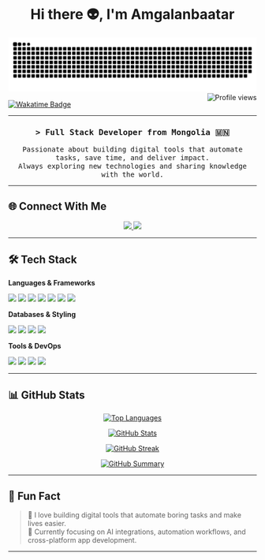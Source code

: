 <h1 align="center">Hi there 👽, I'm Amgalanbaatar</h1>

<div align="center">
  <img src="https://raw.githubusercontent.com/Platane/snk/output/github-contribution-grid-snake.svg" alt="Contribution Snake" />
</div>

<a href="https://komarev.com/ghpvc/?username=Amgalanbaatar888">
  <img align="right" src="https://komarev.com/ghpvc/?username=Amgalanbaatar888&label=Profile Views&color=0e75b6&style=flat" alt="Profile views" />
</a>

[![Wakatime Badge](https://wakatime.com/badge/user/eebb3dd8-d9b2-40de-9b88-6fd6cac99dbc.svg)](https://wakatime.com/@eebb3dd8-d9b2-40de-9b88-6fd6cac99dbc)

---

<h3 align="center">
  <samp>
    &gt; Full Stack Developer from <b>Mongolia 🇲🇳</b>
  </samp>
</h3>

<p align="center">
  <samp>
    Passionate about building digital tools that automate tasks, save time, and deliver impact.
    <br>
    Always exploring new technologies and sharing knowledge with the world.
  </samp>
</p>

---

## 🌐 Connect With Me
<p align="center">
  <a href="https://instagram.com/yesoke_snw" target="_blank">
    <img src="https://img.shields.io/badge/Instagram-%23E4405F.svg?style=for-the-badge&logo=Instagram&logoColor=white" />
  </a>
  <a href="https://www.facebook.com/profile.php?id=100043903941322" target="_blank">
    <img src="https://img.shields.io/badge/Facebook-%231877F2.svg?style=for-the-badge&logo=Facebook&logoColor=white" />
  </a>
</p>

---

## 🛠 Tech Stack

**Languages & Frameworks**
<p>
  <img src="https://img.shields.io/badge/JavaScript-F0DB4F?style=for-the-badge&logo=javascript&logoColor=black" />
  <img src="https://img.shields.io/badge/TypeScript-007ACC?style=for-the-badge&logo=typescript&logoColor=white" />
  <img src="https://img.shields.io/badge/React-20232A?style=for-the-badge&logo=react&logoColor=61DAFB" />
  <img src="https://img.shields.io/badge/React_Native-20232A?style=for-the-badge&logo=react&logoColor=61DAFB" />
  <img src="https://img.shields.io/badge/Next.js-000000?style=for-the-badge&logo=nextdotjs&logoColor=white" />
  <img src="https://img.shields.io/badge/Node.js-3C873A?style=for-the-badge&logo=node.js&logoColor=white" />
  <img src="https://img.shields.io/badge/Express.js-000000?style=for-the-badge&logo=express&logoColor=white" />
</p>

**Databases & Styling**
<p>
  <img src="https://img.shields.io/badge/MongoDB-4EA94B?style=for-the-badge&logo=mongodb&logoColor=white" />
  <img src="https://img.shields.io/badge/HTML5-E34F26?style=for-the-badge&logo=html5&logoColor=white" />
  <img src="https://img.shields.io/badge/CSS3-1572B6?style=for-the-badge&logo=css3&logoColor=white" />
  <img src="https://img.shields.io/badge/Tailwind_CSS-38B2AC?style=for-the-badge&logo=tailwind-css&logoColor=white" />
</p>

**Tools & DevOps**
<p>
  <img src="https://img.shields.io/badge/React_Query-FF4154?style=for-the-badge&logo=react-query&logoColor=white" />
  <img src="https://img.shields.io/badge/Git-F05032?style=for-the-badge&logo=git&logoColor=white" />
  <img src="https://img.shields.io/badge/GitHub-181717?style=for-the-badge&logo=github&logoColor=white" />
  <img src="https://img.shields.io/badge/VSCode-0078D7?style=for-the-badge&logo=visual-studio-code&logoColor=white" />
</p>

---

## 📊 GitHub Stats

<p align="center">
  <a href="https://github.com/Amgalanbaatar888">
    <img src="https://github-readme-stats.vercel.app/api/top-langs/?username=Amgalanbaatar888&theme=tokyonight&layout=compact" alt="Top Languages"/>
  </a>
</p>

<p align="center">
  <a href="https://github.com/Amgalanbaatar888">
    <img src="https://github-readme-stats.vercel.app/api?username=Amgalanbaatar888&show_icons=true&theme=tokyonight" alt="GitHub Stats"/>
  </a>
</p>

<p align="center">
  <a href="https://github.com/Amgalanbaatar888">
    <img src="https://github-readme-streak-stats.herokuapp.com?user=Amgalanbaatar888&theme=tokyonight" alt="GitHub Streak"/>
  </a>
</p>

<p align="center">
  <a href="https://github.com/Amgalanbaatar888">
    <img src="https://github-profile-summary-cards.vercel.app/api/cards/profile-details?username=Amgalanbaatar888&theme=tokyonight" alt="GitHub Summary"/>
  </a>
</p>

---

## 💬 Fun Fact

> 🧠 I love building digital tools that automate boring tasks and make lives easier.  
> 🎯 Currently focusing on AI integrations, automation workflows, and cross-platform app development.

---

